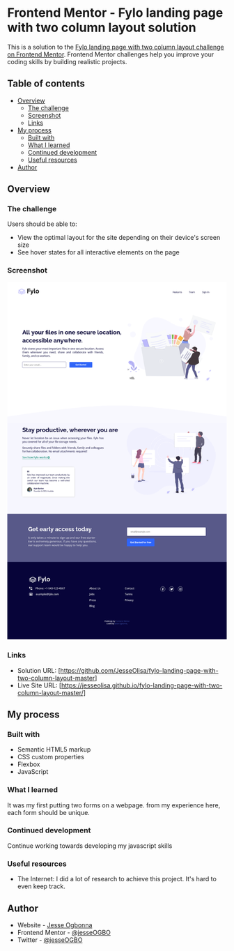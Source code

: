 # Frontend Mentor - Fylo landing page with two column layout solution

This is a solution to the [Fylo landing page with two column layout challenge on Frontend Mentor](https://www.frontendmentor.io/challenges/fylo-landing-page-with-two-column-layout-5ca5ef041e82137ec91a50f5). Frontend Mentor challenges help you improve your coding skills by building realistic projects. 

## Table of contents

- [Overview](#overview)
  - [The challenge](#the-challenge)
  - [Screenshot](#screenshot)
  - [Links](#links)
- [My process](#my-process)
  - [Built with](#built-with)
  - [What I learned](#what-i-learned)
  - [Continued development](#continued-development)
  - [Useful resources](#useful-resources)
- [Author](#author)




## Overview

### The challenge

Users should be able to:

- View the optimal layout for the site depending on their device's screen size
- See hover states for all interactive elements on the page

### Screenshot

![](./Fylo-landing-page-with-two-column-layout-screenshot.png)



### Links

- Solution URL: [https://github.com/JesseOlisa/fylo-landing-page-with-two-column-layout-master]
- Live Site URL: [https://jesseolisa.github.io/fylo-landing-page-with-two-column-layout-master/]

## My process

### Built with

- Semantic HTML5 markup
- CSS custom properties
- Flexbox
- JavaScript


### What I learned

It was my first putting two forms on a webpage. from my experience here, each form should be unique.



### Continued development

Continue working towards developing my javascript skills

### Useful resources
- The Internet: I did a lot of research to achieve this project. It's hard to even keep track.

## Author


- Website - [Jesse Ogbonna](https://jesseolisa.github.io/my-portfolio/)
- Frontend Mentor - [@jesseOGBO](https://www.frontendmentor.io/profile/JesseOlisa)
- Twitter - [@jesseOGBO](https://www.twitter.com/jesseOGBO)


